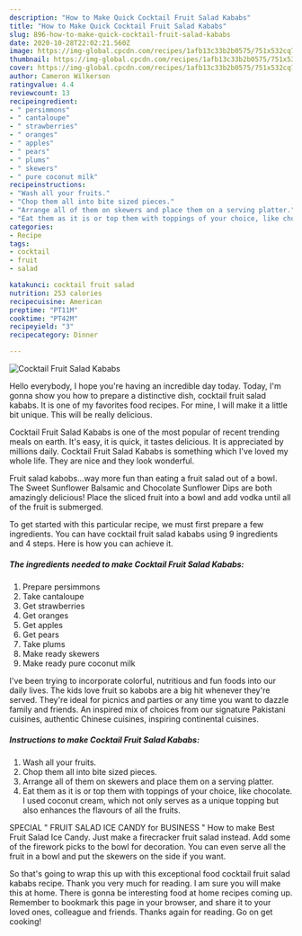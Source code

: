 ```yaml
---
description: "How to Make Quick Cocktail Fruit Salad Kababs"
title: "How to Make Quick Cocktail Fruit Salad Kababs"
slug: 896-how-to-make-quick-cocktail-fruit-salad-kababs
date: 2020-10-28T22:02:21.560Z
image: https://img-global.cpcdn.com/recipes/1afb13c33b2b0575/751x532cq70/cocktail-fruit-salad-kababs-recipe-main-photo.jpg
thumbnail: https://img-global.cpcdn.com/recipes/1afb13c33b2b0575/751x532cq70/cocktail-fruit-salad-kababs-recipe-main-photo.jpg
cover: https://img-global.cpcdn.com/recipes/1afb13c33b2b0575/751x532cq70/cocktail-fruit-salad-kababs-recipe-main-photo.jpg
author: Cameron Wilkerson
ratingvalue: 4.4
reviewcount: 13
recipeingredient:
- " persimmons"
- " cantaloupe"
- " strawberries"
- " oranges"
- " apples"
- " pears"
- " plums"
- " skewers"
- " pure coconut milk"
recipeinstructions:
- "Wash all your fruits."
- "Chop them all into bite sized pieces."
- "Arrange all of them on skewers and place them on a serving platter."
- "Eat them as it is or top them with toppings of your choice, like chocolate. I used coconut cream, which not only serves as a unique topping but also enhances the flavours of all the fruits."
categories:
- Recipe
tags:
- cocktail
- fruit
- salad

katakunci: cocktail fruit salad 
nutrition: 253 calories
recipecuisine: American
preptime: "PT11M"
cooktime: "PT42M"
recipeyield: "3"
recipecategory: Dinner

---
```



![Cocktail Fruit Salad Kababs](https://img-global.cpcdn.com/recipes/1afb13c33b2b0575/751x532cq70/cocktail-fruit-salad-kababs-recipe-main-photo.jpg)

Hello everybody, I hope you're having an incredible day today. Today, I'm gonna show you how to prepare a distinctive dish, cocktail fruit salad kababs. It is one of my favorites food recipes. For mine, I will make it a little bit unique. This will be really delicious.

Cocktail Fruit Salad Kababs is one of the most popular of recent trending meals on earth. It's easy, it is quick, it tastes delicious. It is appreciated by millions daily. Cocktail Fruit Salad Kababs is something which I've loved my whole life. They are nice and they look wonderful.

Fruit salad kabobs…way more fun than eating a fruit salad out of a bowl. The Sweet Sunflower Balsamic and Chocolate Sunflower Dips are both amazingly delicious! Place the sliced fruit into a bowl and add vodka until all of the fruit is submerged.


To get started with this particular recipe, we must first prepare a few ingredients. You can have cocktail fruit salad kababs using 9 ingredients and 4 steps. Here is how you can achieve it.

<!--inarticleads1-->

##### The ingredients needed to make Cocktail Fruit Salad Kababs:

1. Prepare  persimmons
1. Take  cantaloupe
1. Get  strawberries
1. Get  oranges
1. Get  apples
1. Get  pears
1. Take  plums
1. Make ready  skewers
1. Make ready  pure coconut milk


I&#39;ve been trying to incorporate colorful, nutritious and fun foods into our daily lives. The kids love fruit so kabobs are a big hit whenever they&#39;re served. They&#39;re ideal for picnics and parties or any time you want to dazzle family and friends. An inspired mix of choices from our signature Pakistani cuisines, authentic Chinese cuisines, inspiring continental cuisines. 

<!--inarticleads2-->

##### Instructions to make Cocktail Fruit Salad Kababs:

1. Wash all your fruits.
1. Chop them all into bite sized pieces.
1. Arrange all of them on skewers and place them on a serving platter.
1. Eat them as it is or top them with toppings of your choice, like chocolate. I used coconut cream, which not only serves as a unique topping but also enhances the flavours of all the fruits.


SPECIAL &#34; FRUIT SALAD ICE CANDY for BUSINESS &#34; How to make Best Fruit Salad Ice Candy. Just make a firecracker fruit salad instead. Add some of the firework picks to the bowl for decoration. You can even serve all the fruit in a bowl and put the skewers on the side if you want. 

So that's going to wrap this up with this exceptional food cocktail fruit salad kababs recipe. Thank you very much for reading. I am sure you will make this at home. There is gonna be interesting food at home recipes coming up. Remember to bookmark this page in your browser, and share it to your loved ones, colleague and friends. Thanks again for reading. Go on get cooking!

